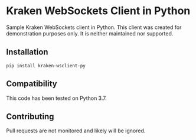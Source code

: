 # Kraken WebSockets Client in Python

Sample Kraken WebSockets client in Python.  This client was created for
demonstration purposes only.  It is neither maintained nor supported.

## Installation

    pip install kraken-wsclient-py

## Compatibility

This code has been tested on Python 3.7.

## Contributing

Pull requests are not monitored and likely will be ignored.

